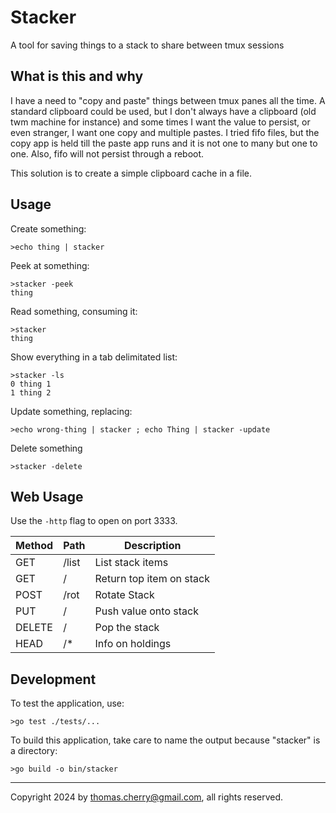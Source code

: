 # Stacker
A tool for saving things to a stack to share between tmux sessions

## What is this and why

I have a need to "copy and paste" things between tmux panes all the time. A
standard clipboard could be used, but I don't always have a clipboard (old twm
machine for instance) and some times I want the value to persist, or even
stranger, I want one copy and multiple pastes. I tried fifo files, but the copy
app is held till the paste app runs and it is not one to many but one to one.
Also, fifo will not persist through a reboot.

This solution is to create a simple clipboard cache in a file.

## Usage

Create something:

	>echo thing | stacker

Peek at something:

	>stacker -peek
	thing

Read something, consuming it:

	>stacker
	thing

Show everything in a tab delimitated list:

	>stacker -ls
	0 thing 1
	1 thing 2

Update something, replacing:

	>echo wrong-thing | stacker ; echo Thing | stacker -update

Delete something

	>stacker -delete

## Web Usage

Use the `-http` flag to open on port 3333.

| Method | Path  | Description |
| ------ | ----- | ----------- |
|   GET  | /list | List stack items
|   GET  | /     | Return top item on stack
|  POST  | /rot  | Rotate Stack
|   PUT  | /     | Push value onto stack
| DELETE | /     | Pop the stack
|  HEAD  | /*    | Info on holdings


## Development

To test the application, use:

	>go test ./tests/...

To build this application, take care to name the output because "stacker" is a
directory:

	>go build -o bin/stacker

---
Copyright 2024 by thomas.cherry@gmail.com, all rights reserved.
